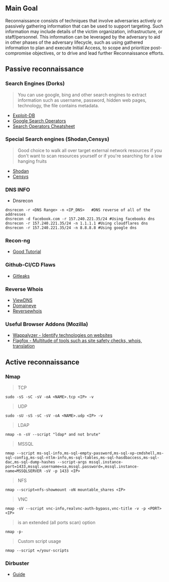 ## Main Goal
Reconnaissance  consists of techniques that involve adversaries actively or passively  gathering information that can be used to support targeting. Such  information may include details of the victim organization,  infrastructure, or staff/personnel. This information can be leveraged by  the adversary to aid in other phases of the adversary lifecycle, such  as using gathered information to plan and execute Initial Access, to  scope and prioritize post-compromise objectives, or to drive and lead  further Reconnaissance efforts.

## Passive reconnaissance
### Search Engines (Dorks)
> You can use google, bing and other search engines to extract information such as username, password, hidden web pages, technology, the file contains metadata.
* [Exploit-DB](https://www.exploit-db.com/google-hacking-database)
* [Google Search Operators](https://www.indeed.com/career-advice/finding-a-job/google-search-operators)
* [Search Operators Cheatsheet](https://github.com/Vikentiuiy/Recon_Stuff/blob/main/google-search.png)
### Special Search engines (Shodan,Censys)
> Good choice to walk all over target external network resources if you don't want to scan resources yourself or if you're searching for a low hanging fruits
* [Shodan](https://www.shodan.io/)
* [Censys](https://censys.io/)
### DNS INFO
* Dnsrecon
````
dnsrecon -r <DNS Range> -n <IP_DNS>   #DNS reverse of all of the addresses
dnsrecon -d facebook.com -r 157.240.221.35/24 #Using facebooks dns
dnsrecon -r 157.240.221.35/24 -n 1.1.1.1 #Using cloudflares dns
dnsrecon -r 157.240.221.35/24 -n 8.8.8.8 #Using google dns
````
### Recon-ng
* [Good Tutorial](https://hackertarget.com/recon-ng-tutorial) 
### Github-CI/CD Flaws
* [Gitleaks](https://github.com/zricethezav/gitleaks)
### Reverse Whois 
* [ViewDNS](https://viewdns.info/reversewhois/)
* [Domaineye](https://domaineye.com/reverse-whois)
* [Reversewhois](https://www.reversewhois.io/)
### Useful Browser Addons (Mozilla)
* [Wappalyzer - Identify technologies on websites](https://addons.mozilla.org/en-US/firefox/addon/wappalyzer/)
* [Flagfox - Multitude of tools such as site safety checks, whois, translation](https://addons.mozilla.org/en-US/firefox/addon/flagfox/)
## Active reconnaissance
### Nmap
> TCP 
````
sudo -sS -sC -sV -oA <NAME>.tcp <IP> -v
````
> UDP
````
sudo -sU -sS -sC -sV -oA <NAME>.udp <IP> -v
````
> LDAP
````
nmap -n -sV --script "ldap* and not brute"
````
> MSSQL
````
nmap --script ms-sql-info,ms-sql-empty-password,ms-sql-xp-cmdshell,ms-sql-config,ms-sql-ntlm-info,ms-sql-tables,ms-sql-hasdbaccess,ms-sql-dac,ms-sql-dump-hashes --script-args mssql.instance-port=1433,mssql.username=sa,mssql.password=,mssql.instance-name=MSSQLSERVER -sV -p 1433 <IP>
````
> NFS
````
nmap --script=nfs-showmount -oN mountable_shares <IP>
````
> VNC
````
nmap -sV --script vnc-info,realvnc-auth-bypass,vnc-title -v -p <PORT> <IP>
````
 > is an extended (all ports scan) option
 ````
 nmap -p-
 ````
 > Custom script usage
````
nmap --script =/your-scripts
````
### Dirbuster
* [Guide](https://www.hackingarticles.in/comprehensive-guide-on-dirbuster-tool/)
